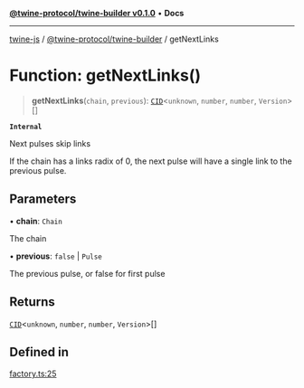 [**@twine-protocol/twine-builder v0.1.0**](../index.md) • **Docs**

***

[twine-js](../../../index.md) / [@twine-protocol/twine-builder](../index.md) / getNextLinks

# Function: getNextLinks()

> **getNextLinks**(`chain`, `previous`): [`CID`](../../twine-core/classes/CID.md)\<`unknown`, `number`, `number`, `Version`\>[]

**`Internal`**

Next pulses skip links

If the chain has a links radix of 0, the next pulse will have a single link to the previous pulse.

## Parameters

• **chain**: `Chain`

The chain

• **previous**: `false` \| `Pulse`

The previous pulse, or false for first pulse

## Returns

[`CID`](../../twine-core/classes/CID.md)\<`unknown`, `number`, `number`, `Version`\>[]

## Defined in

[factory.ts:25](https://github.com/twine-protocol/twine-js/blob/afcd6a4191783e38a824b15e0910dbcaa4196a95/packages/twine-builder/src/factory.ts#L25)
